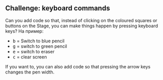 ## Challenge: keyboard commands

Can you add code so that, instead of clicking on the coloured squares or buttons on the Stage, you can make things happen by pressing keyboard keys? На пример:

+ <kbd>b</kbd> = Switch to blue pencil
+ <kbd>g</kbd> = switch to green pencil
+ <kbd>e</kbd> = switch to eraser
+ <kbd>c</kbd> = clear screen

If you want to, you can also add code so that pressing the arrow keys changes the pen width.